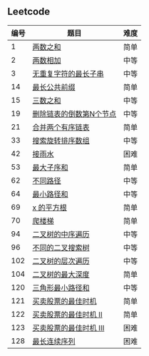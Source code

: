 ## Leetcode

|编号|题目|难度|
|---|---|---|
| 1 | [两数之和](./src/两数之和.md) |简单|
| 2 | [两数相加](./src/两数相加.md) |中等|
| 3 | [无重复字符的最长子串](./src/无重复字符的最长字串.md) |中等|
| 14 | [最长公共前缀](./src/最长公共前缀.md) |简单|
| 15 | [三数之和](./src/三数之和.md) |中等|
| 19 | [删除链表的倒数第N个节点](./src/删除链表的倒数第N个节点.md) | 中等 |
| 21 | [合并两个有序链表](./src/合并两个有序链表.md) | 简单 |
| 33 | [搜索旋转排序数组 ](./src/搜索旋转排序数组.md) | 中等 |
| 42 | [接雨水](./src/接雨水.md) | 困难 |
| 53 | [最大子序和](./src/最大子序和.md)| 简单 |
| 62 | [不同路径](./src/不同路径.md) | 中等 |
| 64 | [最小路径和](./src/最小路径和.md) | 中等 |
| 69 | [x 的平方根](./src/x的平方根.md) | 简单 |
| 70 | [爬楼梯](./src/爬楼梯.md) | 简单 |
| 94 | [二叉树的中序遍历](./src/二叉树的中序遍历.md) | 中等 |
| 96 | [不同的二叉搜索树](./src/不同的二叉搜索树.md) | 中等 |
| 102 | [二叉树的层次遍历](./src/二叉树的层次遍历.md) | 中等 |
| 104 | [二叉树的最大深度](./src/二叉树的最大深度.md) | 简单 |
| 120 | [三角形最小路径和](./src/三角形最小路径和.md) | 中等 |
| 121 | [买卖股票的最佳时机](./src/买卖股票的最佳时机.md)| 简单 |
| 122 | [买卖股票的最佳时机 II](./src/买卖股票的最佳时机II.md) | 简单 |
| 123 | [买卖股票的最佳时机 III](./src/买卖股票的最佳时机III.md) | 困难 |
| 128 | [最长连续序列](./src/最长连续序列.md) | 困难 |